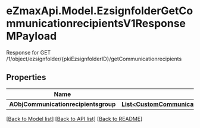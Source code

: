 # eZmaxApi.Model.EzsignfolderGetCommunicationrecipientsV1ResponseMPayload
Response for GET /1/object/ezsignfolder/{pkiEzsignfolderID}/getCommunicationrecipients

## Properties

Name | Type | Description | Notes
------------ | ------------- | ------------- | -------------
**AObjCommunicationrecipientsgroup** | [**List&lt;CustomCommunicationrecipientsgroupResponse&gt;**](CustomCommunicationrecipientsgroupResponse.md) |  | 

[[Back to Model list]](../README.md#documentation-for-models) [[Back to API list]](../README.md#documentation-for-api-endpoints) [[Back to README]](../README.md)

